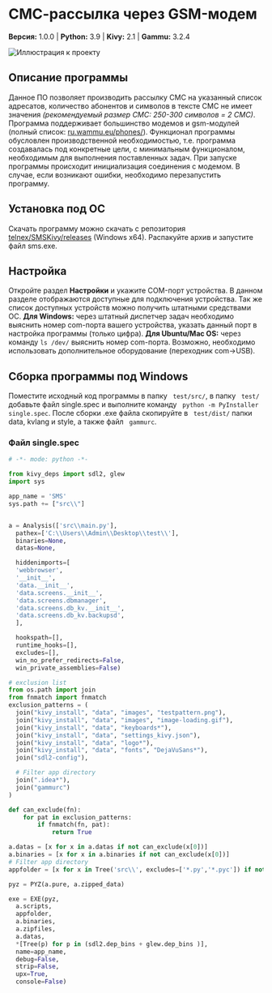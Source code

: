 # СМС-рассылка через GSM-модем
**Версия:** 1.0.0 | **Python:** 3.9 | **Kivy:** 2.1 | **Gammu:** 3.2.4

![Иллюстрация к проекту](https://blogger.googleusercontent.com/img/b/R29vZ2xl/AVvXsEjOQifOGxT15hvFsdkp1D8cri-QhD3z5VGk8d6UNqNvWyXcse-6-dtrrpgNvD4JI1ve8my5T6IZiFTl9SnuV4-aCuOwWUnYs-gaVe9e4We6LZQTEBohIBfqJrwDA0SN3-I5jAd-1vFY6ksDdDHRuTt9jOaXIkiIIRX5ScLOFA0j5FdlL0EPTZSI_mjMmA/s1600/photo_2022-07-14_01-38-19.jpg)
## Описание программы
Данное ПО позволяет производить рассылку СМС на указанный список адресатов, количество абонентов и символов в тексте СМС не имеет значения *(рекомендуемый размер СМС: 250-300 символов = 2 СМС)*. Программа поддерживает большинство модемов и gsm-модулей (полный список: [ru.wammu.eu/phones/](https://ru.wammu.eu/phones/)). Функционал программы обусловлен производственной необходимостью, т.е. программа создавалась под конкретные цели, с минимальным функционалом, необходимым для выполнения поставленных задач. 
При запуске программы происходит инициализация соединения с модемом. В случае, если возникают ошибки, необходимо перезапустить программу.

## Установка под ОС
Скачать программу можно скачать с репозитория [telnex/SMSKivy/releases](https://github.com/telnex/SMSKivy/releases) (Windows x64). Распакуйте архив и запустите файл sms.exe.

## Настройка
Откройте раздел **Настройки** и укажите COM-порт устройства. В данном разделе отображаются доступные для подключения устройства. Так же список доступных устройств можно получить штатными средствами ОС. **Для  Windows:**  через штатный диспетчер задач необходимо выяснить номер com-порта вашего устройства, указать данный порт в настройка программы (только цифра). **Для Ubuntu/Mac OS:** через команду ``` ls /dev/ ``` выяснить номер com-порта. Возможно, необходимо использовать дополнительное оборудование (переходник com->USB).

## Сборка программы под Windows
Поместите исходный код программы в папку ``` test/src/```, в папку ``` test/``` добавьте файл single.spec и выполните команду ``` python -m PyInstaller single.spec```.
После сборки .exe файла скопируйте в ``` test/dist/``` папки data, kvlang и style, а также файл ``` gammurc```.

### Файл single.spec
```python
# -*- mode: python -*-

from kivy_deps import sdl2, glew
import sys

app_name = 'SMS'
sys.path += ["src\\"]


a = Analysis(['src\\main.py'],
  pathex=['C:\\Users\\Admin\\Desktop\\test\\'],
  binaries=None,
  datas=None,

  hiddenimports=[
  'webbrowser',
  '__init__',
  'data.__init__',
  'data.screens.__init__',
  'data.screens.dbmanager',
  'data.screens.db_kv.__init__',
  'data.screens.db_kv.backupsd',
  ],

  hookspath=[],
  runtime_hooks=[],
  excludes=[],
  win_no_prefer_redirects=False,
  win_private_assemblies=False)

# exclusion list
from os.path import join
from fnmatch import fnmatch
exclusion_patterns = (
  join("kivy_install", "data", "images", "testpattern.png"),
  join("kivy_install", "data", "images", "image-loading.gif"),
  join("kivy_install", "data", "keyboards*"),
  join("kivy_install", "data", "settings_kivy.json"),
  join("kivy_install", "data", "logo*"),
  join("kivy_install", "data", "fonts", "DejaVuSans*"),
  join("sdl2-config"),

  # Filter app directory
  join(".idea*"),
  join("gammurc")
)

def can_exclude(fn):
    for pat in exclusion_patterns:
        if fnmatch(fn, pat):
            return True

a.datas = [x for x in a.datas if not can_exclude(x[0])]
a.binaries = [x for x in a.binaries if not can_exclude(x[0])]
# Filter app directory
appfolder = [x for x in Tree('src\\', excludes=['*.py','*.pyc']) if not can_exclude(x[0])]  

pyz = PYZ(a.pure, a.zipped_data)

exe = EXE(pyz,
  a.scripts,
  appfolder,
  a.binaries,
  a.zipfiles,
  a.datas,
  *[Tree(p) for p in (sdl2.dep_bins + glew.dep_bins )],
  name=app_name,
  debug=False,
  strip=False,
  upx=True,
  console=False)
  ```
